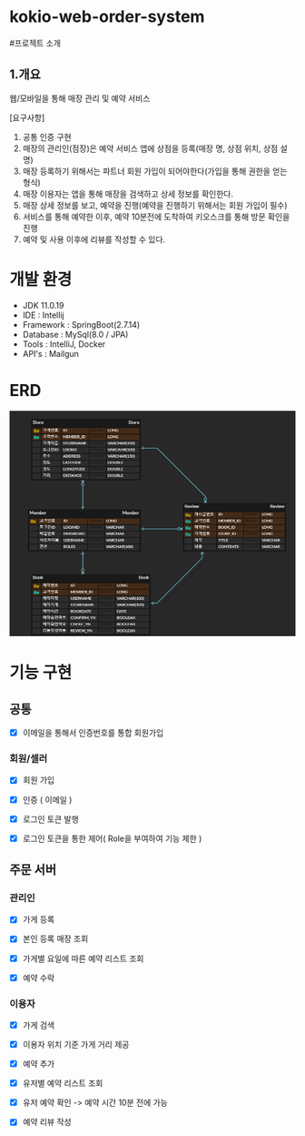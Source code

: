 # kokio-web-order-system

#프로젝트 소개

## 1.개요
웹/모바일을 통해 매장 관리 및 예약 서비스


[요구사항]
1. 공통 인증 구현
2. 매장의 관리인(점장)은 예약 서비스 앱에 상점을 등록(매장 명, 상점 위치, 상점 설명)
3. 매장 등록하기 위해서는 파트너 회원 가입이 되어야한다(가입을 통해 권한을 얻는 형식)
4. 매장 이용자는 앱을 통해 매장을 검색하고 상세 정보를 확인한다.
5. 매장 상세 정보를 보고, 예약을 진행(예약을 진행하기 위해서는 회원 가입이 필수)
6. 서비스를 통해 예약한 이후, 예약 10분전에 도착하여 키오스크를 통해 방문 확인을 진행
7. 예약 및 사용 이후에 리뷰를 작성할 수 있다.



# 개발 환경
- JDK 11.0.19
- IDE : Intellij
- Framework : SpringBoot(2.7.14)
- Database : MySql(8.0 / JPA)
- Tools : IntelliJ, Docker
- API's : Mailgun

# ERD
![ERD](https://github.com/HyomYom/kiosk/raw/main/file/read/KIOSK_ERD.png)

# 기능 구현

## 공통
- [x] 이메일을 통해서 인증번호를 통합 회원가입

### 회원/셀러
- [x] 회원 가입
- [x] 인증 ( 이메일 )
- [x] 로그인 토큰 발행
- [x] 로그인 토큰을 통한 제어( Role을 부여하여 기능 제한 )



## 주문 서버

### 관리인
- [x] 가게 등록
- [x] 본인 등록 매장 조회
- [x] 가게별 요일에 따른 예약 리스트 조회
- [x] 예약 수락


### 이용자
- [x] 가게 검색
- [x] 이용자 위치 기준 가게 거리 제공
- [x] 예약 추가
- [x] 유저별 예약 리스트 조회
- [x] 유저 예약 확인 -> 예약 시간 10분 전에 가능
- [x] 예약 리뷰 작성

